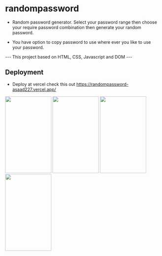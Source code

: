 # randompassword

 - Random password generator. Select your password range then choose your require password combination then generate your random password.
 
 - You have option to copy password to use where ever you like to use your password.

 --- This project based on HTML, CSS, Javascript and DOM ---
 
 ## Deployment
 - Deploy at vercel check this out 
 https://randompassword-asaad227.vercel.app/

 <image src="./passwordGenerator-1.png" margin="20px" width="150px" height="250px"/>
  <image src="./passwordGenerator-2.png" margin="20px" width="150px" height="250px"/>
    <image src="./passwordGenerator-3.png" margin="20px" width="150px" height="250px"/>
      <image src="./passwordGenerator-4.png" margin="20px" width="150px" height="250px"/>
